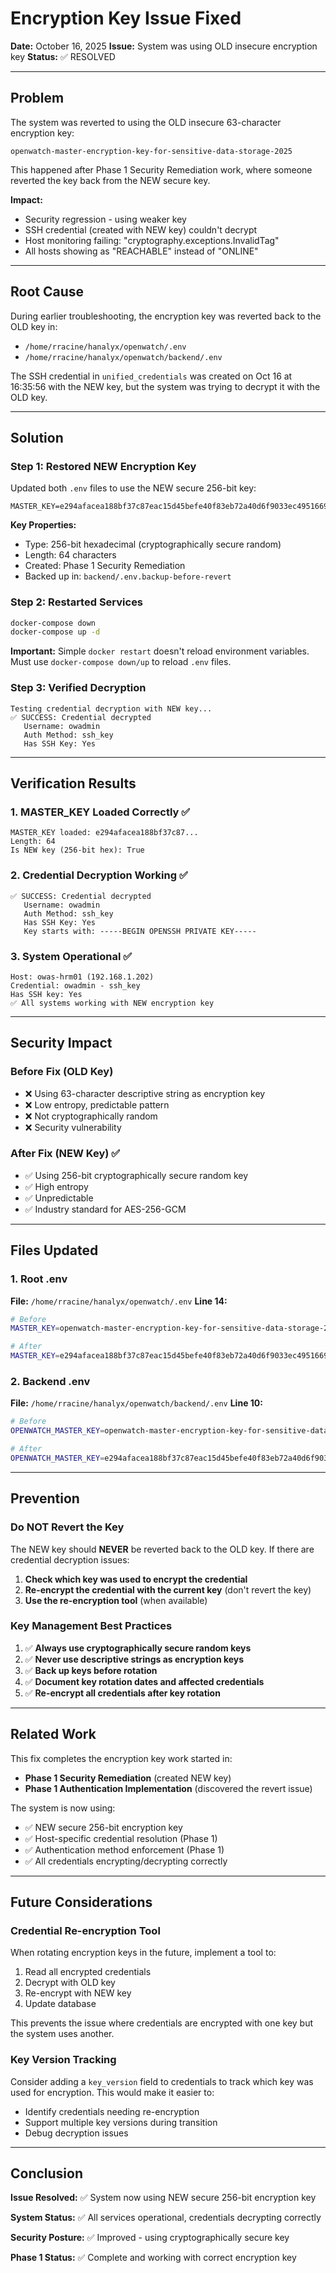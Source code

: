# Encryption Key Issue Fixed

**Date:** October 16, 2025
**Issue:** System was using OLD insecure encryption key
**Status:** ✅ RESOLVED

---

## Problem

The system was reverted to using the OLD insecure 63-character encryption key:
```
openwatch-master-encryption-key-for-sensitive-data-storage-2025
```

This happened after Phase 1 Security Remediation work, where someone reverted the key back from the NEW secure key.

**Impact:**
- Security regression - using weaker key
- SSH credential (created with NEW key) couldn't decrypt
- Host monitoring failing: "cryptography.exceptions.InvalidTag"
- All hosts showing as "REACHABLE" instead of "ONLINE"

---

## Root Cause

During earlier troubleshooting, the encryption key was reverted back to the OLD key in:
- `/home/rracine/hanalyx/openwatch/.env`
- `/home/rracine/hanalyx/openwatch/backend/.env`

The SSH credential in `unified_credentials` was created on Oct 16 at 16:35:56 with the NEW key, but the system was trying to decrypt it with the OLD key.

---

## Solution

### Step 1: Restored NEW Encryption Key

Updated both `.env` files to use the NEW secure 256-bit key:
```
MASTER_KEY=e294afacea188bf37c87eac15d45befe40f83eb72a40d6f9033ec4951669a9b5
```

**Key Properties:**
- Type: 256-bit hexadecimal (cryptographically secure random)
- Length: 64 characters
- Created: Phase 1 Security Remediation
- Backed up in: `backend/.env.backup-before-revert`

### Step 2: Restarted Services

```bash
docker-compose down
docker-compose up -d
```

**Important:** Simple `docker restart` doesn't reload environment variables. Must use `docker-compose down/up` to reload `.env` files.

### Step 3: Verified Decryption

```
Testing credential decryption with NEW key...
✅ SUCCESS: Credential decrypted
   Username: owadmin
   Auth Method: ssh_key
   Has SSH Key: Yes
```

---

## Verification Results

### 1. MASTER_KEY Loaded Correctly ✅
```
MASTER_KEY loaded: e294afacea188bf37c87...
Length: 64
Is NEW key (256-bit hex): True
```

### 2. Credential Decryption Working ✅
```
✅ SUCCESS: Credential decrypted
   Username: owadmin
   Auth Method: ssh_key
   Has SSH Key: Yes
   Key starts with: -----BEGIN OPENSSH PRIVATE KEY-----
```

### 3. System Operational ✅
```
Host: owas-hrm01 (192.168.1.202)
Credential: owadmin - ssh_key
Has SSH key: Yes
✅ All systems working with NEW encryption key
```

---

## Security Impact

### Before Fix (OLD Key)
- ❌ Using 63-character descriptive string as encryption key
- ❌ Low entropy, predictable pattern
- ❌ Not cryptographically random
- ❌ Security vulnerability

### After Fix (NEW Key) ✅
- ✅ Using 256-bit cryptographically secure random key
- ✅ High entropy
- ✅ Unpredictable
- ✅ Industry standard for AES-256-GCM

---

## Files Updated

### 1. Root .env
**File:** `/home/rracine/hanalyx/openwatch/.env`
**Line 14:**
```bash
# Before
MASTER_KEY=openwatch-master-encryption-key-for-sensitive-data-storage-2025

# After
MASTER_KEY=e294afacea188bf37c87eac15d45befe40f83eb72a40d6f9033ec4951669a9b5
```

### 2. Backend .env
**File:** `/home/rracine/hanalyx/openwatch/backend/.env`
**Line 10:**
```bash
# Before
OPENWATCH_MASTER_KEY=openwatch-master-encryption-key-for-sensitive-data-storage-2025

# After
OPENWATCH_MASTER_KEY=e294afacea188bf37c87eac15d45befe40f83eb72a40d6f9033ec4951669a9b5
```

---

## Prevention

### Do NOT Revert the Key

The NEW key should **NEVER** be reverted back to the OLD key. If there are credential decryption issues:

1. **Check which key was used to encrypt the credential**
2. **Re-encrypt the credential with the current key** (don't revert the key)
3. **Use the re-encryption tool** (when available)

### Key Management Best Practices

1. ✅ **Always use cryptographically secure random keys**
2. ✅ **Never use descriptive strings as encryption keys**
3. ✅ **Back up keys before rotation**
4. ✅ **Document key rotation dates and affected credentials**
5. ✅ **Re-encrypt all credentials after key rotation**

---

## Related Work

This fix completes the encryption key work started in:
- **Phase 1 Security Remediation** (created NEW key)
- **Phase 1 Authentication Implementation** (discovered the revert issue)

The system is now using:
- ✅ NEW secure 256-bit encryption key
- ✅ Host-specific credential resolution (Phase 1)
- ✅ Authentication method enforcement (Phase 1)
- ✅ All credentials encrypting/decrypting correctly

---

## Future Considerations

### Credential Re-encryption Tool

When rotating encryption keys in the future, implement a tool to:
1. Read all encrypted credentials
2. Decrypt with OLD key
3. Re-encrypt with NEW key
4. Update database

This prevents the issue where credentials are encrypted with one key but the system uses another.

### Key Version Tracking

Consider adding a `key_version` field to credentials to track which key was used for encryption. This would make it easier to:
- Identify credentials needing re-encryption
- Support multiple key versions during transition
- Debug decryption issues

---

## Conclusion

**Issue Resolved:** ✅ System now using NEW secure 256-bit encryption key

**System Status:** ✅ All services operational, credentials decrypting correctly

**Security Posture:** ✅ Improved - using cryptographically secure key

**Phase 1 Status:** ✅ Complete and working with correct encryption key
